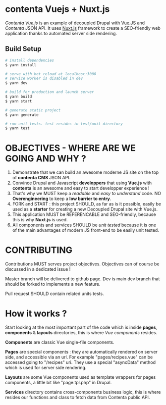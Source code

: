 # contenta Vuejs + Nuxt.js

*Contenta Vue.js* is an example of decoupled Drupal with [Vue.JS](https://vuejs.org) and *Contenta* JSON API. It uses [Nuxt.js](https://github.com/nuxt/nuxt.js) framework to create a SEO-friendly web application thanks to automated server side rendering.

## Build Setup

``` bash
# install dependencies
$ yarn install

# serve with hot reload at localhost:3000
# service worker is disabled in dev
$ yarn dev

# build for production and launch server
$ yarn build
$ yarn start

# generate static project
$ yarn generate

# run unit tests. test resides in test/unit directory
$ yarn test
```


# OBJECTIVES - WHERE ARE WE GOING AND WHY ?

1) Demonstrate that we can build an awesome moderne JS site on the top of  **contenta CMS** JSON API.
2) Convince Drupal and Javascript **developpers** that using **Vue.js** with **contenta** is an awesome and easy to start developper experience !
3) That's why we MUST keep a *readable* and *easy to understand* code. NO **Overengineering** to keep a **low barrier to entry**. 
4) FORK and START : this project SHOULD, as far as is it possible, easily be used as a **starter** for creating a new Decoupled Drupal site with Vue.js. 
5) This application MUST be REFERENCABLE and SEO-friendly, because this is why **Nuxt.js** is used.
6) All components and services SHOULD be *unit tested* because it is one of the main advantages of modern JS front-end to be easily unit tested.

# CONTRIBUTING

Contributions MUST serves project objectives. Objectives can of course be discussed in a dedicated issue !

Master branch will be delivered to github page.
Dev is main dev branch that should be forked to implements a new feature.

Pull request SHOULD contain related units tests.

# How it works ?

Start looking at the most important part of the code which is inside **pages**, **components** & **layouts** directories, this is where *Vue components* resides.

**Components** are classic Vue single-file components.

**Pages** are special components : they are automatically rendered on server side, and accessible via an url. For example "pages/recipes.vue" can be accessed going to  "/recipes" uri. They use a special "asyncData" method which is used for server side rendering.

**Layouts** are some Vue components used as template wrappers for pages components, a little bit like "page.tpl.php" in Drupal.

**Services** directory contains cross-components business logic, this is where resides our functions and class to fetch data from Contenta public API.